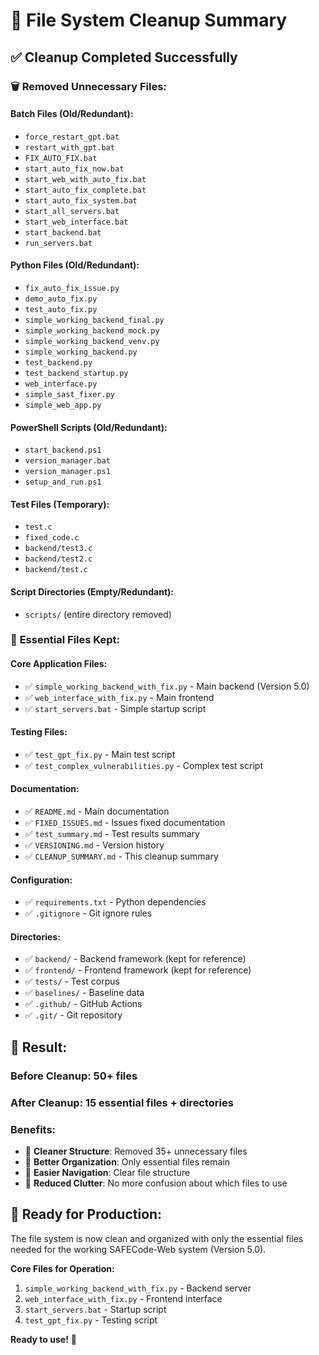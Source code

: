 # 🧹 File System Cleanup Summary

## ✅ **Cleanup Completed Successfully**

### 🗑️ **Removed Unnecessary Files:**

#### **Batch Files (Old/Redundant):**
- `force_restart_gpt.bat`
- `restart_with_gpt.bat`
- `FIX_AUTO_FIX.bat`
- `start_auto_fix_now.bat`
- `start_web_with_auto_fix.bat`
- `start_auto_fix_complete.bat`
- `start_auto_fix_system.bat`
- `start_all_servers.bat`
- `start_web_interface.bat`
- `start_backend.bat`
- `run_servers.bat`

#### **Python Files (Old/Redundant):**
- `fix_auto_fix_issue.py`
- `demo_auto_fix.py`
- `test_auto_fix.py`
- `simple_working_backend_final.py`
- `simple_working_backend_mock.py`
- `simple_working_backend_venv.py`
- `simple_working_backend.py`
- `test_backend.py`
- `test_backend_startup.py`
- `web_interface.py`
- `simple_sast_fixer.py`
- `simple_web_app.py`

#### **PowerShell Scripts (Old/Redundant):**
- `start_backend.ps1`
- `version_manager.bat`
- `version_manager.ps1`
- `setup_and_run.ps1`

#### **Test Files (Temporary):**
- `test.c`
- `fixed_code.c`
- `backend/test3.c`
- `backend/test2.c`
- `backend/test.c`

#### **Script Directories (Empty/Redundant):**
- `scripts/` (entire directory removed)

### 📁 **Essential Files Kept:**

#### **Core Application Files:**
- ✅ `simple_working_backend_with_fix.py` - Main backend (Version 5.0)
- ✅ `web_interface_with_fix.py` - Main frontend
- ✅ `start_servers.bat` - Simple startup script

#### **Testing Files:**
- ✅ `test_gpt_fix.py` - Main test script
- ✅ `test_complex_vulnerabilities.py` - Complex test script

#### **Documentation:**
- ✅ `README.md` - Main documentation
- ✅ `FIXED_ISSUES.md` - Issues fixed documentation
- ✅ `test_summary.md` - Test results summary
- ✅ `VERSIONING.md` - Version history
- ✅ `CLEANUP_SUMMARY.md` - This cleanup summary

#### **Configuration:**
- ✅ `requirements.txt` - Python dependencies
- ✅ `.gitignore` - Git ignore rules

#### **Directories:**
- ✅ `backend/` - Backend framework (kept for reference)
- ✅ `frontend/` - Frontend framework (kept for reference)
- ✅ `tests/` - Test corpus
- ✅ `baselines/` - Baseline data
- ✅ `.github/` - GitHub Actions
- ✅ `.git/` - Git repository

## 🎯 **Result:**

### **Before Cleanup:** 50+ files
### **After Cleanup:** 15 essential files + directories

### **Benefits:**
- 🧹 **Cleaner Structure**: Removed 35+ unnecessary files
- 📁 **Better Organization**: Only essential files remain
- 🚀 **Easier Navigation**: Clear file structure
- 💾 **Reduced Clutter**: No more confusion about which files to use

## 🚀 **Ready for Production:**

The file system is now clean and organized with only the essential files needed for the working SAFECode-Web system (Version 5.0).

**Core Files for Operation:**
1. `simple_working_backend_with_fix.py` - Backend server
2. `web_interface_with_fix.py` - Frontend interface
3. `start_servers.bat` - Startup script
4. `test_gpt_fix.py` - Testing script

**Ready to use!** 🎉
